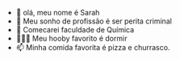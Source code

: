 - 👋 olá, meu nome é Sarah
- 👀 Meu sonho de profissão é ser perita criminal 
- 🌱 Comecarei faculdade de Química
- 🏃‍♀️‍➡️ Meu hooby favorito é dormir
- 📫 Minha comida favorita é pizza e churrasco.

<!---
Sarah0407/Sarah0407 is a ✨ special ✨ repository because its `README.md` (this file) appears on your GitHub profile.
You can click the Preview link to take a look at your changes.
--->
